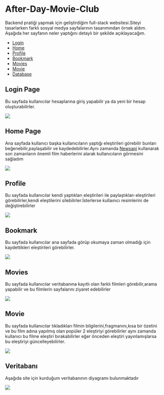 # After-Day-Movie-Club
Backend pratiği yapmak için geliştirdiğim full-stack websitesi.Siteyi tasarlarken farklı sosyal medya sayfalarının tasarımından örnek aldım. Aşağıda her sayfanın neler yaptığını detaylı bir şekilde açıklayacağım.
<ul>
  <li><a href="#login-page">Login</a></li>
  <li><a href="#home-page">Home</a></li>
  <li><a href="#profile-page">Profile</a></li>
  <li><a href="#bookmark-page">Bookmark</a></li>
  <li><a href="#movies-page">Movies</a></li>
  <li><a href="#movie-page">Movie</a></li>
  <li><a href="#database">Database</a></li>
</ul>

<h2 id="login-page">Login Page</h2>
  <p>Bu sayfada kullanıcılar hesaplarına giriş yapabilir ya da yeni bir hesap oluşturabilirler.</p>
  <div style="display:flex;flex-direction:row;">
      <img src= "https://github.com/BoredCosmonaut/After-Day-Movie-Club/assets/106875461/29ad476e-ae80-427e-a616-11fc80f14357">
  </div>
<h2 id ="home-page">Home Page</h2>
<p>Ana sayfada kullanıcı başka kullanıcıların yaptığı eleştirileri görebilir bunları beğenebilir,paylaşabilir ve kaydedebilirler.Aynı zamanda <a href= "https://newsapi.org">Newsapi</a> kullanarak son zamanların önemli film haberlerini alarak kullanıcıların görmesini sağladım</p>
<img src = "https://github.com/BoredCosmonaut/After-Day-Movie-Club/assets/106875461/ba037575-7c7e-4d51-8a28-7834c770f0f8">
<h2 id="profile-page">Profile</h2>
<p>Bu sayfada kullanıcılar kendi yaptıkları eleştirileri ile paylaştıkları eleştirileri görebilirler,kendi eleştilerini silebilirler.İsterlerse kullaınıcı resimlerini de değiştirebilirler</p>
<img src ="https://github.com/BoredCosmonaut/After-Day-Movie-Club/assets/106875461/d9f005ab-b900-4404-8a54-270245df019a">
<h2 id="bookmark-page">Bookmark</h2>
<p>Bu sayfada kullanıcılar ana sayfada görüp okumaya zaman olmadığı için kaydettikleri eleştirileri görebilirler.</p>
<img src = "https://github.com/BoredCosmonaut/After-Day-Movie-Club/assets/106875461/f4d144d5-061a-4610-9d84-ea6654c35796">
<h2 id="movies-page">Movies</h2>
<p>Bu sayfada kullanıcılar veritabanına kayıtlı olan farklı filmleri görebilir,arama yapabilir ve bu filmlerin sayfalarını ziyaret edebilirler</p>
<img src = "https://github.com/BoredCosmonaut/After-Day-Movie-Club/assets/106875461/78c5e85e-6136-4625-a794-305a944ec17b">
<h2 id="movie-page">Movie</h2>
<p>Bu sayfada kullanıcılar tıkladıkları filmin bilgilerini,fragmanını,kısa bir özetini ve bu film adına yapılmış olan popüler 2 eleştiriyi görebilirler aynı zamanda kullanıcı bu filme eleştiri bırakabilirler eğer önceden eleştiri yayınlamışlarsa bu eleştiriyi güncelleyebilirler.</p>
<img src = "https://github.com/BoredCosmonaut/After-Day-Movie-Club/assets/106875461/3e549593-e8e8-45f1-8d8a-8a463492e7fb">
<h2 id="database">Veritabanı</h2>
<p>Aşağıda site için kurduğum veritabanının diyagramı bulunmaktadır</p>
<img src="https://github.com/BoredCosmonaut/After-Day-Movie-Club/assets/106875461/852770d9-8f27-4659-b1bc-01b25f6c432f">











